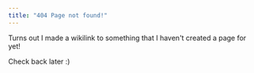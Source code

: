 ```yaml
---
title: "404 Page not found!"
---
```


Turns out I made a wikilink to something that I haven't created a page for yet!

Check back later :)
